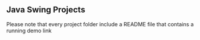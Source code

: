 ## Java Swing Projects

Please note that every project folder include a README file that contains a running demo link 

